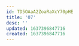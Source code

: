```yaml
---
id: TD5OAaA2ZoaRaXcY70pHE
title: '07'
desc: ''
updated: 1637396847716
created: 1637396847716
---
```


